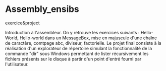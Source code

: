 # Assembly_ensibs
 exercice&project

Introduction à l'assembleur. On y retrouve les exercices suivants : Hello-World, Hello-world dans un MessageBox, mise en majuscule d'une chaîne de caractère, comtpage abc, diviseur, factorielle.
Le projet final consiste à la réalisation d'un explorateur de répertoire simulant la fonctionnalité de la commande "dir" sous Windows permettant de lister récursivement les fichiers présents sur le disque à partir d'un point  d'entré fourni par l'utilisateur.

